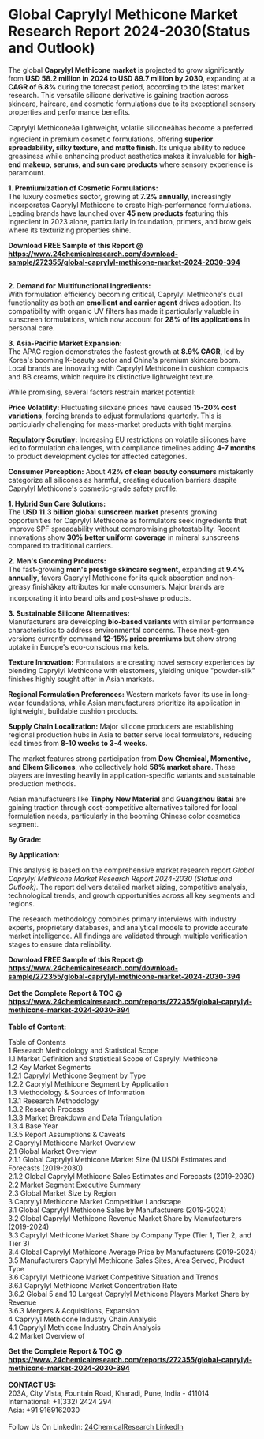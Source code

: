 <h1>Global Caprylyl Methicone Market Research Report 2024-2030(Status and Outlook)</h1><p>The global <strong>Caprylyl Methicone market</strong> is projected to grow significantly from <strong>USD 58.2 million in 2024 to USD 89.7 million by 2030</strong>, expanding at a <strong>CAGR of 6.8%</strong> during the forecast period, according to the latest market research. This versatile silicone derivative is gaining traction across skincare, haircare, and cosmetic formulations due to its exceptional sensory properties and performance benefits.</p><p>Caprylyl Methiconeâa lightweight, volatile siliconeâhas become a preferred ingredient in premium cosmetic formulations, offering <strong>superior spreadability, silky texture, and matte finish</strong>. Its unique ability to reduce greasiness while enhancing product aesthetics makes it invaluable for <strong>high-end makeup, serums, and sun care products</strong> where sensory experience is paramount.</p><p><strong>1. Premiumization of Cosmetic Formulations:</strong><br>
The luxury cosmetics sector, growing at <strong>7.2% annually</strong>, increasingly incorporates Caprylyl Methicone to create high-performance formulations. Leading brands have launched over <strong>45 new products</strong> featuring this ingredient in 2023 alone, particularly in foundation, primers, and brow gels where its texturizing properties shine.</p><div><b>Download FREE Sample of this Report @ 
            <a href="https://www.24chemicalresearch.com/download-sample/272355/global-caprylyl-methicone-market-2024-2030-394">
            https://www.24chemicalresearch.com/download-sample/272355/global-caprylyl-methicone-market-2024-2030-394</a></b></div><br><p><strong>2. Demand for Multifunctional Ingredients:</strong><br>
With formulation efficiency becoming critical, Caprylyl Methicone's dual functionality as both an <strong>emollient and carrier agent</strong> drives adoption. Its compatibility with organic UV filters has made it particularly valuable in sunscreen formulations, which now account for <strong>28% of its applications</strong> in personal care.</p><p><strong>3. Asia-Pacific Market Expansion:</strong><br>
The APAC region demonstrates the fastest growth at <strong>8.9% CAGR</strong>, led by Korea's booming K-beauty sector and China's premium skincare boom. Local brands are innovating with Caprylyl Methicone in cushion compacts and BB creams, which require its distinctive lightweight texture.</p><p>While promising, several factors restrain market potential:</p><p><strong>Price Volatility:</strong> Fluctuating siloxane prices have caused <strong>15-20% cost variations</strong>, forcing brands to adjust formulations quarterly. This is particularly challenging for mass-market products with tight margins.</p><p><strong>Regulatory Scrutiny:</strong> Increasing EU restrictions on volatile silicones have led to formulation challenges, with compliance timelines adding <strong>4-7 months</strong> to product development cycles for affected categories.</p><p><strong>Consumer Perception:</strong> About <strong>42% of clean beauty consumers</strong> mistakenly categorize all silicones as harmful, creating education barriers despite Caprylyl Methicone's cosmetic-grade safety profile.</p><p><strong>1. Hybrid Sun Care Solutions:</strong><br>
The <strong>USD 11.3 billion global sunscreen market</strong> presents growing opportunities for Caprylyl Methicone as formulators seek ingredients that improve SPF spreadability without compromising photostability. Recent innovations show <strong>30% better uniform coverage</strong> in mineral sunscreens compared to traditional carriers.</p><p><strong>2. Men's Grooming Products:</strong><br>
The fast-growing <strong>men's prestige skincare segment</strong>, expanding at <strong>9.4% annually</strong>, favors Caprylyl Methicone for its quick absorption and non-greasy finishâkey attributes for male consumers. Major brands are incorporating it into beard oils and post-shave products.</p><p><strong>3. Sustainable Silicone Alternatives:</strong><br>
Manufacturers are developing <strong>bio-based variants</strong> with similar performance characteristics to address environmental concerns. These next-gen versions currently command <strong>12-15% price premiums</strong> but show strong uptake in Europe's eco-conscious markets.</p><p><strong>Texture Innovation:</strong> Formulators are creating novel sensory experiences by blending Caprylyl Methicone with elastomers, yielding unique "powder-silk" finishes highly sought after in Asian markets.</p><p><strong>Regional Formulation Preferences:</strong> Western markets favor its use in long-wear foundations, while Asian manufacturers prioritize its application in lightweight, buildable cushion products.</p><p><strong>Supply Chain Localization:</strong> Major silicone producers are establishing regional production hubs in Asia to better serve local formulators, reducing lead times from <strong>8-10 weeks to 3-4 weeks</strong>.</p><p>The market features strong participation from <strong>Dow Chemical, Momentive, and Elkem Silicones</strong>, who collectively hold <strong>58% market share</strong>. These players are investing heavily in application-specific variants and sustainable production methods.</p><p>Asian manufacturers like <strong>Tinphy New Material</strong> and <strong>Guangzhou Batai</strong> are gaining traction through cost-competitive alternatives tailored for local formulation needs, particularly in the booming Chinese color cosmetics segment.</p><p><strong>By Grade:</strong></p><p><strong>By Application:</strong></p><p>This analysis is based on the comprehensive market research report <em>Global Caprylyl Methicone Market Research Report 2024-2030 (Status and Outlook)</em>. The report delivers detailed market sizing, competitive analysis, technological trends, and growth opportunities across all key segments and regions.</p><p>The research methodology combines primary interviews with industry experts, proprietary databases, and analytical models to provide accurate market intelligence. All findings are validated through multiple verification stages to ensure data reliability.</p><div><b>Download FREE Sample of this Report @ 
            <a href="https://www.24chemicalresearch.com/download-sample/272355/global-caprylyl-methicone-market-2024-2030-394">
            https://www.24chemicalresearch.com/download-sample/272355/global-caprylyl-methicone-market-2024-2030-394</a></b></div><br><div><b>Get the Complete Report & TOC @ 
            <a href="https://www.24chemicalresearch.com/reports/272355/global-caprylyl-methicone-market-2024-2030-394">
            https://www.24chemicalresearch.com/reports/272355/global-caprylyl-methicone-market-2024-2030-394</a></b></div><br>
            <b>Table of Content:</b><p>Table of Contents<br />
1 Research Methodology and Statistical Scope<br />
1.1 Market Definition and Statistical Scope of Caprylyl Methicone<br />
1.2 Key Market Segments<br />
1.2.1 Caprylyl Methicone Segment by Type<br />
1.2.2 Caprylyl Methicone Segment by Application<br />
1.3 Methodology & Sources of Information<br />
1.3.1 Research Methodology<br />
1.3.2 Research Process<br />
1.3.3 Market Breakdown and Data Triangulation<br />
1.3.4 Base Year<br />
1.3.5 Report Assumptions & Caveats<br />
2 Caprylyl Methicone Market Overview<br />
2.1 Global Market Overview<br />
2.1.1 Global Caprylyl Methicone Market Size (M USD) Estimates and Forecasts (2019-2030)<br />
2.1.2 Global Caprylyl Methicone Sales Estimates and Forecasts (2019-2030)<br />
2.2 Market Segment Executive Summary<br />
2.3 Global Market Size by Region<br />
3 Caprylyl Methicone Market Competitive Landscape<br />
3.1 Global Caprylyl Methicone Sales by Manufacturers (2019-2024)<br />
3.2 Global Caprylyl Methicone Revenue Market Share by Manufacturers (2019-2024)<br />
3.3 Caprylyl Methicone Market Share by Company Type (Tier 1, Tier 2, and Tier 3)<br />
3.4 Global Caprylyl Methicone Average Price by Manufacturers (2019-2024)<br />
3.5 Manufacturers Caprylyl Methicone Sales Sites, Area Served, Product Type<br />
3.6 Caprylyl Methicone Market Competitive Situation and Trends<br />
3.6.1 Caprylyl Methicone Market Concentration Rate<br />
3.6.2 Global 5 and 10 Largest Caprylyl Methicone Players Market Share by Revenue<br />
3.6.3 Mergers & Acquisitions, Expansion<br />
4 Caprylyl Methicone Industry Chain Analysis<br />
4.1 Caprylyl Methicone Industry Chain Analysis<br />
4.2 Market Overview of</p><div><b>Get the Complete Report & TOC @ 
            <a href="https://www.24chemicalresearch.com/reports/272355/global-caprylyl-methicone-market-2024-2030-394">
            https://www.24chemicalresearch.com/reports/272355/global-caprylyl-methicone-market-2024-2030-394</a></b></div><br><b>CONTACT US:</b><br>
            203A, City Vista, Fountain Road, Kharadi, Pune, India - 411014<br>
            International: +1(332) 2424 294<br>
            Asia: +91 9169162030 <br><br>
            Follow Us On LinkedIn: <a href="https://www.linkedin.com/company/24chemicalresearch/">24ChemicalResearch LinkedIn</a>